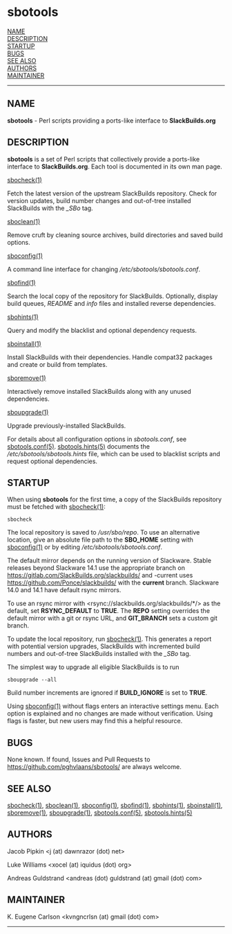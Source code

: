 # sbotools

[NAME](#name)\
[DESCRIPTION](#description)\
[STARTUP](#startup)\
[BUGS](#bugs)\
[SEE ALSO](#see-also)\
[AUTHORS](#authors)\
[MAINTAINER](#maintainer)

------------------------------------------------------------------------

## NAME

**sbotools** - Perl scripts providing a ports-like interface to
**SlackBuilds.org**

## DESCRIPTION

**sbotools** is a set of Perl scripts that collectively provide a
ports-like interface to **SlackBuilds.org**. Each tool is documented in
its own man page.

[sbocheck(1)](sbocheck.1.md)

Fetch the latest version of the upstream SlackBuilds repository. Check
for version updates, build number changes and out-of-tree installed
SlackBuilds with the *\_SBo* tag.

[sboclean(1)](sboclean.1.md)

Remove cruft by cleaning source archives, build directories and saved
build options.

[sboconfig(1)](sboconfig.1.md)

A command line interface for changing */etc/sbotools/sbotools.conf*.

[sbofind(1)](sbofind.1.md)

Search the local copy of the repository for SlackBuilds. Optionally,
display build queues, *README* and *info* files and installed reverse
dependencies.

[sbohints(1)](sbohints.1.md)

Query and modify the blacklist and optional dependency requests.

[sboinstall(1)](sboinstall.1.md)

Install SlackBuilds with their dependencies. Handle compat32 packages
and create or build from templates.

[sboremove(1)](sboremove.1.md)

Interactively remove installed SlackBuilds along with any unused
dependencies.

[sboupgrade(1)](sboupgrade.1.md)

Upgrade previously-installed SlackBuilds.

For details about all configuration options in *sbotools.conf*, see
[sbotools.conf(5)](sbotools.conf.5.md). [sbotools.hints(5)](sbotools.hints.5.md) documents the
*/etc/sbotools/sbotools.hints* file, which can be used to blacklist
scripts and request optional dependencies.

## STARTUP

When using **sbotools** for the first time, a copy of the SlackBuilds
repository must be fetched with [sbocheck(1)](sbocheck.1.md):

    sbocheck

The local repository is saved to */usr/sbo/repo*. To use an alternative
location, give an absolute file path to the **SBO_HOME** setting with
[sboconfig(1)](sboconfig.1.md) or by editing */etc/sbotools/sbotools.conf*.

The default mirror depends on the running version of Slackware. Stable
releases beyond Slackware 14.1 use the appropriate branch on
<https://gitlab.com/SlackBuilds.org/slackbuilds/> and -current uses
<https://github.com/Ponce/slackbuilds/> with the **current** branch.
Slackware 14.0 and 14.1 have default rsync mirrors.

To use an rsync mirror with \<rsync://slackbuilds.org/slackbuilds/\*/\>
as the default, set **RSYNC_DEFAULT** to **TRUE**. The **REPO** setting
overrides the default mirror with a git or rsync URL, and **GIT_BRANCH**
sets a custom git branch.

To update the local repository, run [sbocheck(1)](sbocheck.1.md). This generates a
report with potential version upgrades, SlackBuilds with incremented
build numbers and out-of-tree SlackBuilds installed with the *\_SBo*
tag.

The simplest way to upgrade all eligible SlackBuilds is to run

    sboupgrade --all

Build number increments are ignored if **BUILD_IGNORE** is set to
**TRUE**.

Using [sboconfig(1)](sboconfig.1.md) without flags enters an interactive settings
menu. Each option is explained and no changes are made without
verification. Using flags is faster, but new users may find this a
helpful resource.

## BUGS

None known. If found, Issues and Pull Requests to
<https://github.com/pghvlaans/sbotools/> are always welcome.

## SEE ALSO

[sbocheck(1)](sbocheck.1.md), [sboclean(1)](sboclean.1.md), [sboconfig(1)](sboconfig.1.md), [sbofind(1)](sbofind.1.md), [sbohints(1)](sbohints.1.md),
[sboinstall(1)](sboinstall.1.md), [sboremove(1)](sboremove.1.md), [sboupgrade(1)](sboupgrade.1.md), [sbotools.conf(5)](sbotools.conf.5.md),
[sbotools.hints(5)](sbotools.hints.5.md)

## AUTHORS

Jacob Pipkin \<j (at) dawnrazor (dot) net\>

Luke Williams \<xocel (at) iquidus (dot) org\>

Andreas Guldstrand \<andreas (dot) guldstrand (at) gmail (dot) com\>

## MAINTAINER

K. Eugene Carlson \<kvngncrlsn (at) gmail (dot) com\>

------------------------------------------------------------------------
